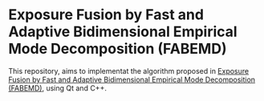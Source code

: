 # Exposure Fusion by Fast and Adaptive Bidimensional Empirical Mode Decomposition (FABEMD)

This repository, aims to implementat the algorithm proposed in [Exposure Fusion by Fast and Adaptive Bidimensional Empirical Mode Decomposition (FABEMD)](https://github.com/ilou89/Multiexposure_Image_Fusion/blob/master/Exposure_fusion_by_FABEMD.pdf), using Qt and C++.
